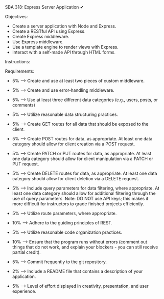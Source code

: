 SBA 318: Express Server Application ✔

Objectives:
  - Create a server application with Node and Express.
  - Create a RESTful API using Express.
  - Create Express middleware.
  - Use Express middleware.
  - Use a template engine to render views with Express.
  - Interact with a self-made API through HTML forms.

Instructions:



Requirements:
  -  5%  --> Create and use at least two pieces of custom middleware.
    
  -  5%  --> Create and use error-handling middleware.
    
  -  5%  --> Use at least three different data categories (e.g., users, posts, or comments)
    
  -  5%  --> Utilize reasonable data structuring practices.
    
  -  5%  --> Create GET routes for all data that should be exposed to the client.
    
  -  5%  --> Create POST routes for data, as appropriate. 
             At least one data category should allow for client creation via a POST request.
    
  -  5%  --> Create PATCH or PUT routes for data, as appropriate. 
             At least one data category should allow for client manipulation via a PATCH or PUT request.
    
  -  5%  --> Create DELETE routes for data, as appropriate. 
             At least one data category should allow for client deletion via a DELETE request.
    
  -  5%  --> Include query parameters for data filtering, where appropriate. 
             At least one data category should allow for additional filtering through the use of query parameters.
             Note: DO NOT use API keys; this makes it more difficult for instructors to grade finished projects efficiently.
    
  -  5%  --> Utilize route parameters, where appropriate.
    
  - 10%  --> Adhere to the guiding principles of REST.
    
  -  5%  --> Utilize reasonable code organization practices.
    
  - 10%  --> Ensure that the program runs without errors 
             (comment out things that do not work, and explain your blockers - you can still receive partial credit).
    
  -  5%  --> Commit frequently to the git repository.
    
  -  2%  --> Include a README file that contains a description of your application.
    
  -  5%  --> Level of effort displayed in creativity, presentation, and user experience.